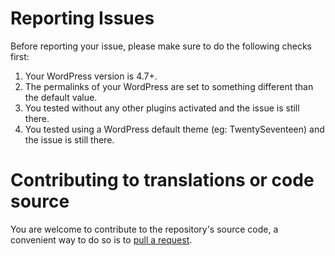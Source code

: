 # Reporting Issues

Before reporting your issue, please make sure to do the following checks first:
1. Your WordPress version is 4.7+.
2. The permalinks of your WordPress are set to something different than the default value.
3. You tested without any other plugins activated and the issue is still there.
4. You tested using a WordPress default theme (eg: TwentySeventeen) and the issue is still there.

# Contributing to translations or code source
You are welcome to contribute to the repository's source code, a convenient way to do so is to [pull a request](https://github.com/imath/mediatheque/pulls).
